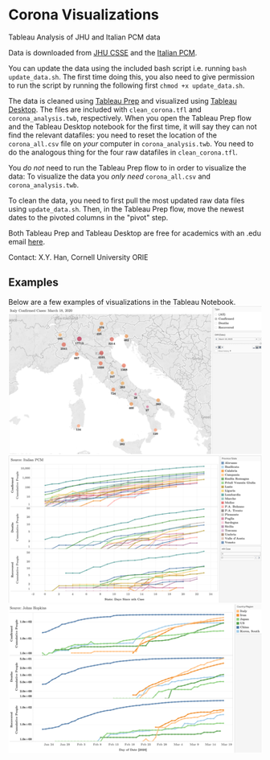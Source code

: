 # Corona Visualizations
Tableau Analysis of JHU and Italian PCM data

Data is downloaded from [JHU CSSE](https://github.com/CSSEGISandData/COVID-19) and the [Italian PCM](https://github.com/pcm-dpc/COVID-19?fbclid=IwAR3ZdlaE7ro2Jj712CpHeEdyYyQutUtAtzPNWH2PnALM-q0LDLtpLYzJcQk).

You can update the data using the included bash script i.e. running `bash update_data.sh`. The first time doing this, you also need to give permission to run the script by running the following first `chmod +x update_data.sh`.

The data is cleaned using [Tableau Prep](https://www.tableau.com/products/prep) and visualized using [Tableau Desktop](https://www.tableau.com/products/desktop). The files are included with `clean_corona.tfl` and `corona_analysis.twb`, respectively. When you open the Tableau Prep flow and the Tableau Desktop notebook for the first time, it will say they can not find the relevant datafiles: you need to reset the location of the `corona_all.csv` file on *your* computer in `corona_analysis.twb`. You need to do the analogous thing for the four raw datafiles in `clean_corona.tfl`. 

You *do not* need to run the Tableau Prep flow to in order to visualize the data: To visualize the data you *only need* `corona_all.csv` and `corona_analysis.twb`.

To clean the data, you need to first pull the most updated raw data files using `update_data.sh`. Then, in the Tableau Prep flow, move the newest dates to the pivoted columns in the "pivot" step.

Both Tableau Prep and Tableau Desktop are free for academics with an .edu email [here](https://www.tableau.com/academic/students).

Contact: X.Y. Han, Cornell University ORIE

## Examples
Below are a few examples of visualizations in the Tableau Notebook. 
![](./pics/1.png)
![](./pics/2.png)
![](./pics/3.png)
